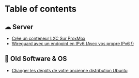 # Table of contents

## ☁ Server

* [Crée un conteneur LXC Sur ProxMox](README.md)
* [Wireguard avec un endpoint en IPv6 (Avec vos propre IPv6 !)](server/wireguard-avec-un-endpoint-en-ipv6-avec-vos-propre-ipv6.md)

## 💾 Old Software & OS

* [Changer les dépôts de votre ancienne distribution Ubuntu](old-software-and-os/changer-les-depots-de-votre-ancienne-distribution-ubuntu.md)
